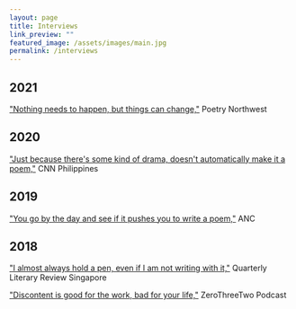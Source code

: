 ```yaml
---
layout: page
title: Interviews
link_preview: ""
featured_image: /assets/images/main.jpg
permalink: /interviews
---
```


## 2021
["Nothing needs to happen, but things can change,"](https://www.poetrynw.org/interview-fruitful-and-dangerous-a-conversation-with-lawrence-lacambra-ypil/) Poetry Northwest

## 2020
["Just because there's some kind of drama, doesn't automatically make it a poem,"](https://www.cnnphilippines.com/life/culture/Creatives-Questionnaire/2020/4/24/larry-ypil.html) CNN Philippines

## 2019
["You go by the day and see if it pushes you to write a poem,"](https://news.abs-cbn.com/ancx/culture/books/07/07/19/qanda-with-poet-lawrence-ypil) ANC

## 2018
["I almost always hold a pen, even if I am not writing with it,"](https://www.qlrs.com/interview.asp?id=1435) Quarterly Literary Review Singapore

["Discontent is good for the work, bad for your life,"](https://zerothreetwo.com/podcast/lawrence-ypil/) ZeroThreeTwo Podcast